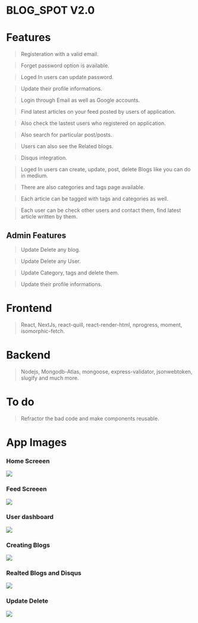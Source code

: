 # BLOG_SPOT V2.0

# Features 

> Registeration with a valid email.

> Forget password option is available.

> Loged In users can update password.

> Update their profile informations.

> Login through Email as well as Google accounts.
 
> Find latest articles on your feed posted by users of application.
 
> Also check the lastest users who registered on application.

> Also search for particular post/posts.

> Users can also see the Related blogs.

> Disqus integration.

> Loged In users can create, update, post, delete Blogs like you can do in medium.

> There are also categories and tags page available. 

> Each article can be tagged with tags and categories as well.

> Each user can be check other users and contact them, find latest article written by them.

## Admin Features

> Update Delete any blog.

> Update Delete any User.

> Update Category, tags and delete them.

> Update their profile informations.

# Frontend 

> React, NextJs, react-quill, react-render-html, nprogress, moment, isomorphic-fetch.

# Backend 

> Nodejs, Mongodb-Atlas, mongoose, express-validator, jsonwebtoken, slugify and much more.

# To do

> Refractor the bad code and make components reusable.


# App Images

### Home Screeen
<img src="https://github.com/born69confused/BlogSpot-V2.0/blob/main/pics/1.png?raw=true"/>

### Feed Screeen
<img src="https://github.com/born69confused/BlogSpot-V2.0/blob/main/pics/2.png?raw=true"/>

### User dashboard
<img src="https://github.com/born69confused/BlogSpot-V2.0/blob/main/pics/6.png?raw=true" />

### Creating Blogs
<img src="https://github.com/born69confused/BlogSpot-V2.0/blob/main/pics/3.png?raw=true" />

### Realted Blogs and Disqus
<img src="https://github.com/born69confused/BlogSpot-V2.0/blob/main/pics/4.png?raw=true"/>

### Update Delete
<img src="https://github.com/born69confused/BlogSpot-V2.0/blob/main/pics/5.png?raw=true" />


